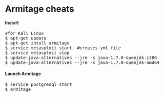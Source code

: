 Armitage cheats
==============

<h4>Install:</h4>
<pre>
#for Kali Linux
$ apt-get update
$ apt-get intall armitage
$ service metasploit start	#creates yml file
$ service metasploit stop 
$ update-java-alternatives --jre -s java-1.7.0-openjdk-i386   #for 32 bit
$ update-java-alternatives --jre -s java-1.7.0-openjdk-amd64  #for 64 bit
</pre>

<h4>Launch Armitage</h4>
<pre>
$ service postgresql start
$ armitage
</pre>
